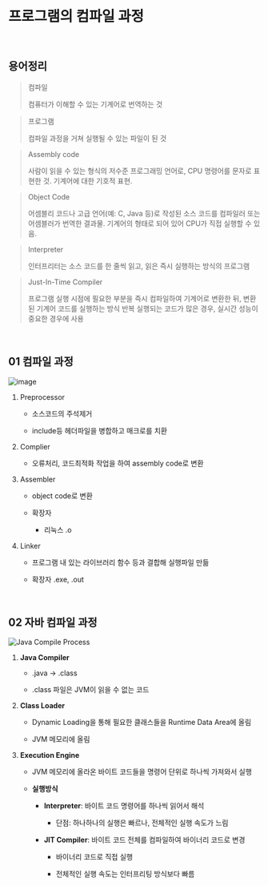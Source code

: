 # 프로그램의 컴파일 과정

<br>

## 용어정리

> 컴파일
> 
> 
> 컴퓨터가 이해할 수 있는 기계어로 번역하는 것
> 

> 프로그램
> 
> 
> 컴파일 과정을 거쳐 실행될 수 있는 파일이 된 것
> 

> Assembly code
> 
> 
> 사람이 읽을 수 있는 형식의 저수준 프로그래밍 언어로, CPU 명령어를 문자로 표현한 것. 기계어에 대한 기호적 표현.
> 

> Object Code
> 
> 
> 어셈블리 코드나 고급 언어(예: C, Java 등)로 작성된 소스 코드를 컴파일러 또는 어셈블러가 번역한 결과물. 기계어의 형태로 되어 있어 CPU가 직접 실행할 수 있음.


> Interpreter
> 
> 
> 인터프리터는 소스 코드를 한 줄씩 읽고, 읽은 즉시 실행하는 방식의 프로그램


> Just-In-Time Compiler
>
> 
> 프로그램 실행 시점에 필요한 부분을 즉시 컴파일하여 기계어로 변환한 뒤, 변환된 기계어 코드를 실행하는 방식
> 반복 실행되는 코드가 많은 경우, 실시간 성능이 중요한 경우에 사용

<br>

## 01 컴파일 과정

![image](https://github.com/user-attachments/assets/cbf76930-21e4-4066-8f4f-7e9b751ad4f1)

1. Preprocessor
    - 소스코드의 주석제거
      
    - include등 헤더파일을 병합하고 매크로를 치환
      
2. Complier
   
    - 오류처리, 코드최적화 작업을 하여 assembly code로 변환
      
3. Assembler
   
    - object code로 변환
      
    - 확장자
      
        - 리눅스 .o
          
4. Linker
   
    - 프로그램 내 있는 라이브러리 함수 등과 결합해 실행파일 만듦
      
    - 확장자 .exe, .out

<br>

## 02 자바 컴파일 과정

![Java Compile Process](https://github.com/user-attachments/assets/1e0b9d11-8a45-4e6b-9e49-348e3e886457)

1. **Java Compiler**
   - .java → .class
     
   - .class 파일은 JVM이 읽을 수 없는 코드
     

2. **Class Loader**
   
   - Dynamic Loading을 통해 필요한 클래스들을 Runtime Data Area에 올림
     
   - JVM 메모리에 올림

4. **Execution Engine**
   
   - JVM 메모리에 올라온 바이트 코드들을 명령어 단위로 하나씩 가져와서 실행
     
   - **실행방식**
     
     - **Interpreter**: 바이트 코드 명령어를 하나씩 읽어서 해석
       
       - 단점: 하나하나의 실행은 빠르나, 전체적인 실행 속도가 느림
  
     - **JIT Compiler**: 바이트 코드 전체를 컴파일하여 바이너리 코드로 변경
       
       - 바이너리 코드로 직접 실행
         
       - 전체적인 실행 속도는 인터프리팅 방식보다 빠름
